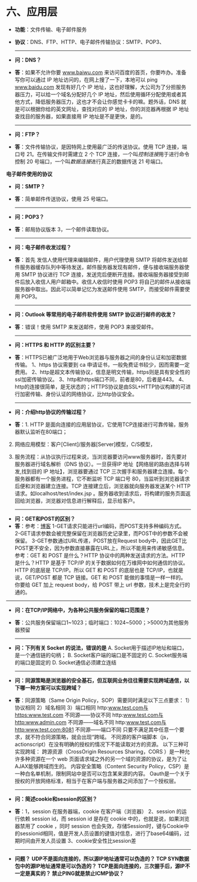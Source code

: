 # 六、应用层

* **功能**：文件传输、电子邮件服务

* **协议**：DNS、FTP、HTTP、电子邮件传输协议：SMTP、POP3、

  ****

* **问：DNS？**

* **答**：如果不允许你要 www.baiwu.com 来访问百度的首页，你要咋办。准备写你可以通过 IP 地址访问的，在网上搜了一下，本地可以 ping www.baidu.com 发现有好几个 IP 地址，这也好理解，大公司为了分担服务器压力，可以给一个域名分配好几个 IP 地址，然后使用循环分配使用或者其他方式，降低服务器压力，这也才不会让你感觉卡卡的嘛。题外话，DNS 就是可以根据你给的英文网址，查找对应的 IP 地址，你的浏览器再根据 IP 地址查找目的服务器，如果直接用 IP 地址是不是更快，是的。

  ****

* **问：FTP？**

* **答**：文件传输协议，是因特网上使用最广泛的传送协议。使用 TCP 连接，端口号 21。在传输文件时需建立 2 个 TCP 连接，一个叫*控制连接*用于进行命令控制 20 号端口，一个叫*数据连接*进行真正的数据传送 21 号端口。

  

**电子邮件使用的协议**
* **问：SMTP？**

* **答**：简单邮件传送协议，使用 25 号端口。

  ****

* **问：POP3？**

* **答**：邮局协议版本 3，一个邮件读取协议。

  ****

* **问：电子邮件收发过程？**

* **答**：首先 发信人使用代理来编辑邮件，用户代理使用 SMTP 将邮件发送给邮件服务器缓存队列中等待发送，邮件服务器发现有邮件，便与接收端服务器使用 SMTP 协议进行 TCP 连接，发送完后便断开连接。接收端服务器接受到邮件后放入收信人用户邮箱中。收信人收信时使用 POP3 将自己的邮件从接收端服务器中取出。因此可以简单记忆为发送邮件使用 SMTP，而接受邮件需要使用 POP3。

  ****

* **问：Outlook 等常用的电子邮件软件使用 SMTP 协议进行邮件的收发？**

* **答**：错误！使用 SMTP 来发送邮件，使用 POP3 来接受邮件。

  ****

* **问：HTTPS 和 HTTP 的区别主要？**

* **答**：HTTPS已被广泛地用于Web浏览器与服务器之间的身份认证和加密数据传输。
  1、https 协议需要到 ca 申请证书，一般免费证书较少，因而需要一定费用。
  2、http是超文本传输协议，信息是明文传输，https则是具有安全性的ssl加密传输协议。
  3、http和https端口不同，前者是80，后者是443。
  4、http的连接很简单，是无状态的；HTTPS协议是由SSL+HTTP协议构建的可进行加密传输、身份认证的网络协议，比http协议安全。

  ****

* **问：介绍http协议的传输过程？**

* **答**：1. HTTP 是面向连接的应用层协议，它使用TCP连接进行可靠传输，服务器默认监听在80端口；
2. 网络应用模型：客户[Client]/服务器[Server]模型，C/S模型，

3. 服务流程：从协议执行过程来说，当浏览器要访问www服务器时，首先要对服务器进行域名解析（DNS 协议）。一旦获得IP 地址【网络层的路由选择与转发,找到目的 IP 地址】，浏览器要通过 TCP 三次握手和服务器建立连接。每个服务器都有一个服务进程，它不断监听 TCP 端口号 80，当监听到浏览器请求后便和浏览器建立连接。TCP 连接建立后，浏览器就向服务器发送某个 HTTP 请求。如localhost/test/index.jsp 。服务器收到请求后，将构建的服务页面返回给浏览器，浏览器对信息进行解释后，显示给客户。

   ****


* **问：GET和POST的区别？**
* **答**：参考：[博客](https://www.cnblogs.com/logsharing/p/8448446.html)
1-GET请求只能进行url编码，而POST支持多种编码方式。
2-GET请求参数会被完整保留在浏览器历史记录里，而POST中的参数不会被保留。
3-GET参数通过URL传递，POST放在Request body中，因此GET比POST更不安全，因为参数直接暴露在URL上，所以不能用来传递敏感信息。
参考：GET 和 POST 是什么？HTTP 协议中的两种发送请求的方法。HTTP 是什么？HTTP 是基于 TCP/IP 的关于数据如何在万维网中如何通信的协议。HTTP 的底层是 TCP/IP。所以 GET 和 POST 的底层也是 TCP/IP，也就是说，GET/POST 都是 TCP 链接。GET 和 POST 能做的事情是一样一样的。你要给 GET 加上 request body，给 POST 带上 url 参数，技术上是完全行的通的。

****

* **问：在TCP/IP网络中，为各种公共服务保留的端口范围是？**

* **答**：公共服务保留端口1~1023；临时端口：1024~5000；>5000为其他服务器预留

  ****

* **问：下列有关 Socket 的说法，错误的是**
A. Socket用于描述IP地址和端口，是一个通信链的句柄；
B. Socket客户端的端口是不固定的
C. Socket服务端的端口是固定的
D. Socket通信必须建立连结
  
  ****
* **问：同源策略是浏览器的安全基石，但互联网业务往往需要实现跨域通信，以下哪一种方案可以实现跨域？**

* **答**：同源策略（Same Origin Policy，SOP）需要同时满足以下三点要求： 
  1）协议相同  2）域名相同 3）端口相同 
   http:www.test.com与https:www.test.com 不同源——协议不同 
   http:www.test.com与http:www.admin.com 不同源——域名不同 
   http:www.test.com与http:www.test.com:8081 不同源——端口不同
   只要不满足其中任意一个要求，就不符合同源策略，就会出现“跨域。
  不同源的客户端脚本（js，actionscript）在没有明确的授权的情况下不能读取对方的资源。
  以下三种可实现跨域：
  跨源资源（CrossOrigin Resources Sharing，CORS ）是一种允许多种资源在一个 web 页面请求域之外的另一个域的资源的协议，是为了让AJAX能够跨域而生的。
  内容安全策略（Content Security Policy，CSP）是一种白名单机制，限制网站中是否可以包含某来源的内容。
  Oauth是一个关于授权的开放网络标准，相当于在客户端与服务器之间添加了一个授权层。
  
  ****
* **问：简述cookie和session的区别？**
* **答**：1，session 在服务器端，cookie 在客户端（浏览器）
  2、session 的运行依赖 session id，而 session id 是存在 cookie 中的，也就是说，如果浏览器禁用了 cookie ，同时 session 也会失效，存储Session时，键与Cookie中的sessionid相同，值是开发人员设置的键值对信息，进行了base64编码，过期时间由开发人员设置
  3、cookie安全性比session差
  
  ****
* **问题？**
  **UDP不是面向连接的，所以源IP地址通常可以伪造的？
  TCP SYN数据包中的源IP地址通常是可以伪造的？
  TCP是面向连接的，三次握手后，源IP不一定是真实的？
  禁止PING就是禁止ICMP协议？**


